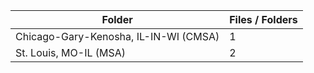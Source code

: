 | Folder                                |   Files / Folders |
|---------------------------------------|-------------------|
| Chicago-Gary-Kenosha, IL-IN-WI (CMSA) |                 1 |
| St. Louis, MO-IL (MSA)                |                 2 |